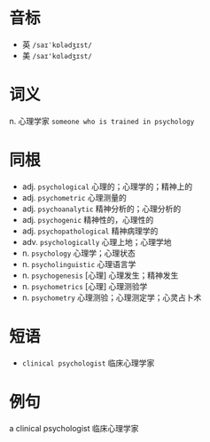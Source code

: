 # 音标

- 英 `/saɪˈkɒlədʒɪst/`
- 美 `/saɪ'kɑlədʒɪst/`

# 词义

n. 心理学家
`someone who is trained in psychology`

# 同根

- adj. `psychological` 心理的；心理学的；精神上的
- adj. `psychometric` 心理测量的
- adj. `psychoanalytic` 精神分析的；心理分析的
- adj. `psychogenic` 精神性的，心理性的
- adj. `psychopathological` 精神病理学的
- adv. `psychologically` 心理上地；心理学地
- n. `psychology` 心理学；心理状态
- n. `psycholinguistic` 心理语言学
- n. `psychogenesis` [心理] 心理发生；精神发生
- n. `psychometrics` [心理] 心理测验学
- n. `psychometry` 心理测验；心理测定学；心灵占卜术

# 短语

- `clinical psychologist` 临床心理学家

# 例句

a clinical psychologist
临床心理学家


